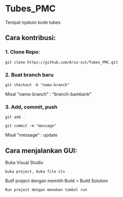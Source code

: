 # Tubes_PMC
Tempat nyatuin kode tubes


## Cara kontribusi:
### 1. Clone Repo:
```
git clone https://github.com/Ario-sut/Tubes_PMC.git
```

### 2. Buat branch baru
```
git checkout -b "nama-branch"
```
Misal "nama-branch" : "branch-bambank"

### 3. Add, commit, push
```
git add .
```
```
git commit -m "message"
```
Misal "message" : update

## Cara menjalankan GUI:

Buka Visual Studio
```
buka project, buka file sln
```
Builf project dengan memilih Build > Build Solution
```
Run project dengan menekan tombol run
